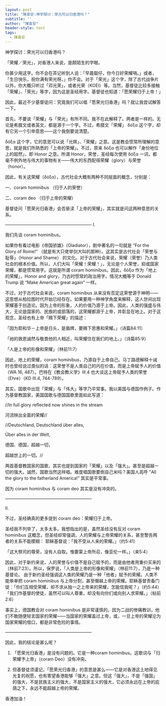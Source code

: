 ```yaml
---
layout: post
title: "陳韋安:神学探讨：荣光可以归香港吗？"
subtitle: ''
author: "陳韋安"
header-style: text
tags:
  - 陳韋安
---
```

神学探讨：荣光可以归香港吗？

「荣耀／荣光」，对香港人来说，是颇陌生的字眼。

你甚少用这字。你不会在茶记听到人说：「早晨靓仔，你今日好荣耀喎。」或者，「生日快乐，祝你满有荣光呀。」你不会。对于「荣光」这个字，除了古代战争片以外，你大概只听过「邓光荣」，或者光荣（KOEI）等。当然，基督徒比较多接触「荣耀」、「荣光」等字，因为这是圣经用字。基督徒也知道：「愿荣耀归于上帝！」

因此，最近不少基督徒问：究竟我们可以唱「愿荣光归香港」吗？就让我尝试解答一下。

首先，不要说「荣耀」与「荣光」有所不同。我不在此解释了。两者是一样的。无论是希腊文或者英文，都是源于一个字。不过，希腊文「荣耀」 δόξα 这个字，却有它另一个引申意思——这个我倒要说清楚。

δόξα 这个字，它的意思可以说「光辉」、「荣耀」之意。这是教会惯常所理解的意思，就是我们所熟悉的「上帝的荣耀」。不过，原来 δόξα 也可以解作「身份地位上的超然」，即 Honor 之意。所谓 Honor，荣誉，圣经每次使用 δόξα 一词，都毫不例外地与伟大的事物有关——伟大的东西配得荣耀（glory）与荣誉（honor）。

因此，有关这荣耀（δόξα），古代社会大概有两种不同层面的概念，分别是：

一、coram hominibus （归于人的荣誉）

二、coram deo （归于上帝的荣耀）

基督徒问「愿荣光归香港」会否亵渎「上帝的荣耀」，其实就是问这两种意思的关系。

————————————————————
I.

我们先谈 coram hominibus。

如果你有看过电影《帝国骄雄》（Gladiator），剧中著名的一句就是 “For the Glory of Rome!” （就是有大只佬举剑大叫的那种）。这其实是古代社会「荣誉与耻辱」（Honor and Shame） 的文化。对于古代社会来说，荣耀（荣誉）乃人类社会的根本价值。所以，人们大叫「荣耀！荣耀！」，无论是个人荣誉，抑或国家荣耀，都是惯常用字。这就是所谓 coram hominibus。因此，δόξα 作为「地上的荣耀」，Honor and glory，乃古时惯常的政治用字。情况大概等于 Donald Trump 说 “Make American great again” 一样。

不过，对于古代社会来说，coram hominibus 从来没有否定这荣誉源于神明——这思想从柏拉图时代开始已经存在。如果要用一种神学角度来解释，这人世间出现荣耀基于创造论。因为上帝的形象，人的价值乃源于上帝。因此，人类的强盛与伟大，无论是国家的、民族的或部落的，这荣耀都源于上帝，并彰显在地上。对于这观念，圣经也有上帝「赐下荣耀」的描述：

「因为耶和华－上帝是日头，是盾牌，要赐下恩惠和荣耀。」（诗篇84:11）

「祂的救恩诚然与敬畏他的人相近，叫荣耀住在我们的地上。」（诗篇85:9）

「人是上帝的形像和荣耀」（林前11:7）

因此，地上的荣耀，coram hominibus，乃源自于上帝自己。马丁路德解释十诫时也曾经说过类似的话：这荣誉不是人类自己的内在价值，而是上帝赋予人的价值（WA 16, 487）。巴特在《教会教义学》III.4 也大谈这上帝赋予人类的荣誉（Ehre）（KD III.4, 744-789）。

其实，国歌中出现「荣耀」与「伟大」等字乃平常事。我以美国与德国作例子。作为基督教国家，美国国歌与德国国歌里面如此写道：

//In full glory reflected now shines in the stream

河流映出全面的荣耀//

//Deutschland, Deutschland über alles,

Über alles in der Welt,

德国、德国，超越一切，

超越世上的一切。//

两首基督教国家的国歌，其实也提到国家的「荣耀」以及「强大」。甚至是超越一切的强大。诚然，国歌当然这样唱。难度唱国歌要倒自己米吗？美国人高呼 "All the glory to the fatherland America!” 其实是平常事。

因为 coram hominibus 与 coram deo 其实是没有冲突的。

————————————————————

II.

不过，圣经确真的更多提到 coram deo：荣耀归于上帝。

圣经我不列举了，太多太多。我想指出的是，虽然圣经没有反对 coram hominibus 这概念，但圣经却常强调，人的荣耀与上帝荣耀的关系，甚至警告两者的关系不能模糊：
耶稣基督说：「我不受从人来的荣耀。」（约5:41）

「这大祭司的尊荣，没有人自取。惟要蒙上帝所召，像亚伦一样。」（来5:4）

因此，对于新约来说，人的荣誉与价值不是自己赋予的，而是由他者用重价买来的（林前7:23）。所以，保罗说，「人类是上帝的形像和荣耀」（林前11:7），乃是一种基督论。
由于新约圣经强调这人类的荣耀乃是一种「他者」赋予的荣耀。人类不能单单把 coram hominibus 与上帝分割，甚至僭越上帝的荣耀。耶稣基督责备门徒：「你们互相受荣耀，却不求从独一之上帝来的荣耀，怎能信我呢？」（约5:44）「我们作基督的使徒，虽然可以叫人尊重，却没有向你们或向别人求荣耀。」（帖前2:6）

事实上，德国教会对 coram hominibus 是非常谨慎的。因为二战的惨痛教训，他们不敢随便轻言国家的荣耀——当国家的荣耀盖过上帝，或，一旦上帝的荣耀沦为国家荣耀的借口，都是非常危险的事情。

————————————————————

因此，我的结论是甚么呢？

1. 「愿荣光归香港」是没有问题的。它是一种coram hominibus。这歌词与「归荣耀予上帝」（coram Deo）没有冲突。

2. 但基督徒须谨记，「愿荣光归香港」的意思是甚么——它是对香港这土地得见光复的祝愿，也有寄望香港能够「强大」之意。但这「强大」，不是「强国」的强大，不是民族主义的强大，不是国家主义的强大，它必须永远在上帝的庇荫之下，永远不能超越上帝的荣耀。

香港加油！

